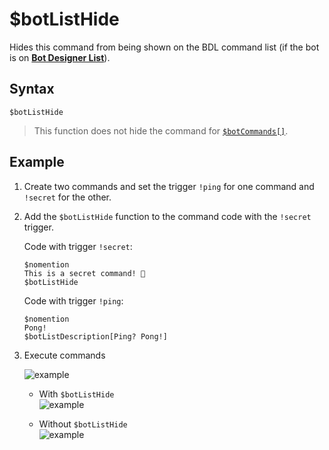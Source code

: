 # $botListHide
Hides this command from being shown on the BDL command list (if the bot is on [**Bot Designer List**](https://botdesignerlist.com)).

## Syntax
```
$botListHide
```
> This function does not hide the command for [`$botCommands[]`](./botCommands.md).

## Example
1. Create two commands and set the trigger `!ping` for one command and `!secret` for the other.
2. Add the `$botListHide` function to the command code with the `!secret` trigger.

   Code with trigger `!secret`:
   ```
   $nomention
   This is a secret command! 🤫
   $botListHide
   ```

   Code with trigger `!ping`:
   ```
   $nomention
   Pong!
   $botListDescription[Ping? Pong!]
   ```
3. Execute commands

   ![example](https://user-images.githubusercontent.com/113303649/210347402-7b36f8f4-fc8f-4804-9310-1ed2de0392dc.png)

   - With `$botListHide`\
     ![example](https://user-images.githubusercontent.com/113303649/210349185-677b00f3-df10-4443-a9b5-25ec9c2c2e29.png)

   - Without `$botListHide`\
     ![example](https://user-images.githubusercontent.com/113303649/210350126-b99c73bd-e684-4f5e-a01c-f32c40c54c20.png)
